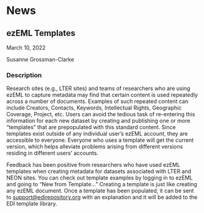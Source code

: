 # News

## ezEML Templates

March 10, 2022

Susanne Grossman-Clarke

### Description

Research sites (e.g., LTER sites) and teams of researchers who are using ezEML to capture metadata may find that certain content is used repeatedly across a number of documents. Examples of such repeated content can include Creators, Contacts, Keywords, Intellectual Rights, Geographic Coverage, Project, etc. Users can avoid the tedious task of re-entering this information for each new dataset by creating and publishing one or more “templates” that are prepopulated with this standard content. Since templates exist outside of any individual user’s ezEML account, they are accessible to everyone. Everyone who uses a template will get the current version, which helps alleviate problems arising from different versions residing in different users’ accounts.

Feedback has been positive from researchers who have used ezEML templates when creating metadata for datasets associated with LTER and NEON sites. You can check out template examples by logging in to ezEML and going to “New from Template…” Creating a template is just like creating any ezEML document. Once a template has been populated, it can be sent to support@edirepository.org with an explanation and it will be added to the EDI template library.

<!-- News, Resources, Technical -->
